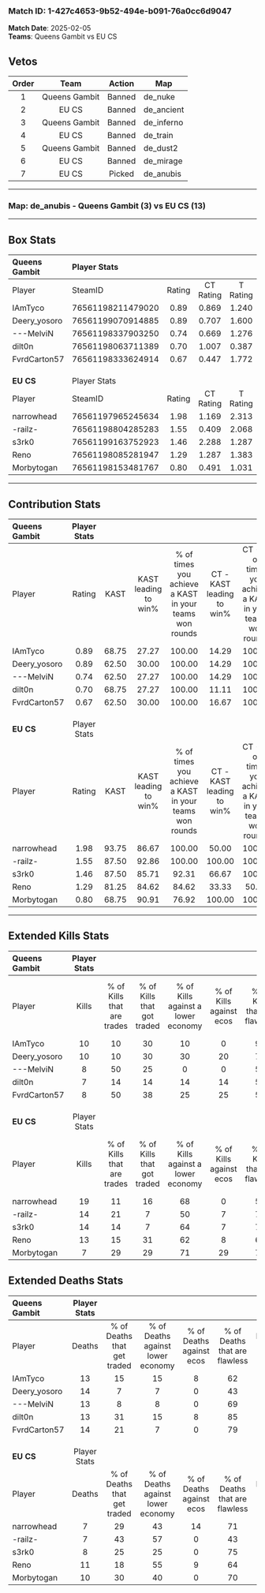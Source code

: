 ### Match ID: 1-427c4653-9b52-494e-b091-76a0cc6d9047  
**Match Date**: 2025-02-05  
**Teams**: Queens Gambit vs EU CS  

## Vetos  

| Order | Team | Action | Map |
| :---: | :--: | :----: | --- |
| 1 | Queens Gambit | Banned | de_nuke |
| 2 | EU CS | Banned | de_ancient |
| 3 | Queens Gambit | Banned | de_inferno |
| 4 | EU CS | Banned | de_train |
| 5 | Queens Gambit | Banned | de_dust2 |
| 6 | EU CS | Banned | de_mirage |
| 7 | EU CS | Picked | de_anubis |

---  

### **Map**: de_anubis - Queens Gambit (3) vs EU CS (13)  
---  

## Box Stats  

| **Queens Gambit** | Player Stats      |        |           |          |       |       |       |         |        |      |     |
| :- | :- | :-: | :-: | :-: | :-: | :-: | :-: | :-: | :-: | :-: | :-: |
| Player            | SteamID           | Rating | CT Rating | T Rating | KAST  |  ADR  | Kills | Assists | Deaths | K/D  | HS% |
| IAmTyco           | 76561198211479020 |  0.89  |   0.869   |  1.240   | 68.75 | 67.6  |  10   |    1    |   13   | 0.77 | 50  |
| Deery_yosoro      | 76561199070914885 |  0.89  |   0.707   |  1.600   | 62.50 | 90.6  |  10   |    2    |   14   | 0.71 | 60  |
| ---MelviN         | 76561198337903250 |  0.74  |   0.669   |  1.276   | 62.50 | 63.1  |   8   |    3    |   13   | 0.62 | 37  |
| dilt0n            | 76561198063711389 |  0.70  |   1.007   |  0.387   | 68.75 | 57.3  |   7   |    1    |   13   | 0.54 | 42  |
| FvrdCarton57      | 76561198333624914 |  0.67  |   0.447   |  1.772   | 62.50 | 53.4  |   8   |    2    |   14   | 0.57 | 75  |
|                   |                   |        |           |          |       |       |       |         |        |      |     |
|                   |                   |        |           |          |       |       |       |         |        |      |     |
|                   |                   |        |           |          |       |       |       |         |        |      |     |
| **EU CS**         | Player Stats      |        |           |          |       |       |       |         |        |      |     |
| Player            | SteamID           | Rating | CT Rating | T Rating | KAST  |  ADR  | Kills | Assists | Deaths | K/D  | HS% |
| narrowhead        | 76561197965245634 |  1.98  |   1.169   |  2.313   | 93.75 | 126.8 |  19   |    6    |   7    | 2.71 | 26  |
| -railz-           | 76561198804285283 |  1.55  |   0.409   |  2.068   | 87.50 | 90.9  |  14   |    5    |   7    | 2.00 | 28  |
| s3rk0             | 76561199163752923 |  1.46  |   2.288   |  1.287   | 87.50 | 79.2  |  14   |    2    |   8    | 1.75 | 21  |
| Reno              | 76561198085281947 |  1.29  |   1.287   |  1.383   | 81.25 | 88.4  |  13   |    3    |   11   | 1.18 | 69  |
| Morbytogan        | 76561198153481767 |  0.80  |   0.491   |  1.031   | 68.75 | 52.8  |   7   |    3    |   10   | 0.70 | 85  |
---  

## Contribution Stats  

| **Queens Gambit** | Player Stats |       |                      |                                                        |                           |                                                             |                          |                                                            |
| :- | :-: | :-: | :-: | :-: | :-: | :-: | :-: | :-: |
| Player            |    Rating    | KAST  | KAST leading to win% | % of times you achieve a KAST in your teams won rounds | CT - KAST leading to win% | CT - % of times you achieve a KAST in your teams won rounds | T - KAST leading to win% | T - % of times you achieve a KAST in your teams won rounds |
| IAmTyco           |     0.89     | 68.75 |        27.27         |                         100.00                         |           14.29           |                           100.00                            |          50.00           |                           100.00                           |
| Deery_yosoro      |     0.89     | 62.50 |        30.00         |                         100.00                         |           14.29           |                           100.00                            |          66.67           |                           100.00                           |
| ---MelviN         |     0.74     | 62.50 |        27.27         |                         100.00                         |           14.29           |                           100.00                            |          50.00           |                           100.00                           |
| dilt0n            |     0.70     | 68.75 |        27.27         |                         100.00                         |           11.11           |                           100.00                            |          100.00          |                           100.00                           |
| FvrdCarton57      |     0.67     | 62.50 |        30.00         |                         100.00                         |           16.67           |                           100.00                            |          50.00           |                           100.00                           |
|                   |              |       |                      |                                                        |                           |                                                             |                          |                                                            |
|                   |              |       |                      |                                                        |                           |                                                             |                          |                                                            |
|                   |              |       |                      |                                                        |                           |                                                             |                          |                                                            |
| **EU CS**         | Player Stats |       |                      |                                                        |                           |                                                             |                          |                                                            |
| Player            |    Rating    | KAST  | KAST leading to win% | % of times you achieve a KAST in your teams won rounds | CT - KAST leading to win% | CT - % of times you achieve a KAST in your teams won rounds | T - KAST leading to win% | T - % of times you achieve a KAST in your teams won rounds |
| narrowhead        |     1.98     | 93.75 |        86.67         |                         100.00                         |           50.00           |                           100.00                            |          100.00          |                           100.00                           |
| -railz-           |     1.55     | 87.50 |        92.86         |                         100.00                         |          100.00           |                           100.00                            |          91.67           |                           100.00                           |
| s3rk0             |     1.46     | 87.50 |        85.71         |                         92.31                          |           66.67           |                           100.00                            |          90.91           |                           90.91                            |
| Reno              |     1.29     | 81.25 |        84.62         |                         84.62                          |           33.33           |                            50.00                            |          100.00          |                           90.91                            |
| Morbytogan        |     0.80     | 68.75 |        90.91         |                         76.92                          |          100.00           |                           100.00                            |          88.89           |                           72.73                            |
---  

## Extended Kills Stats  

| **Queens Gambit** | Player Stats |                            |                            |                                    |                         |                              |                                 |                                       |                    |           |
| :- | :-: | :-: | :-: | :-: | :-: | :-: | :-: | :-: | :-: | :-: |
| Player            |    Kills     | % of Kills that are trades | % of Kills that got traded | % of Kills against a lower economy | % of Kills against ecos | % of Kills that are flawless | % of Kills that are close duels | % of Kills that are assisted by flash | Pistol Round Kills | AWP Kills |
| IAmTyco           |      10      |             10             |             30             |                 10                 |            0            |              90              |                0                |                   0                   |         1          |     3     |
| Deery_yosoro      |      10      |             10             |             30             |                 30                 |           20            |              70              |                0                |                   0                   |         1          |     1     |
| ---MelviN         |      8       |             50             |             25             |                 0                  |            0            |              50              |                0                |                  13                   |         0          |     2     |
| dilt0n            |      7       |             14             |             14             |                 14                 |           14            |              57              |               43                |                   0                   |         0          |     2     |
| FvrdCarton57      |      8       |             50             |             38             |                 25                 |           25            |              50              |               13                |                   0                   |         0          |     1     |
|                   |              |                            |                            |                                    |                         |                              |                                 |                                       |                    |           |
|                   |              |                            |                            |                                    |                         |                              |                                 |                                       |                    |           |
|                   |              |                            |                            |                                    |                         |                              |                                 |                                       |                    |           |
| **EU CS**         | Player Stats |                            |                            |                                    |                         |                              |                                 |                                       |                    |           |
| Player            |    Kills     | % of Kills that are trades | % of Kills that got traded | % of Kills against a lower economy | % of Kills against ecos | % of Kills that are flawless | % of Kills that are close duels | % of Kills that are assisted by flash | Pistol Round Kills | AWP Kills |
| narrowhead        |      19      |             11             |             16             |                 68                 |            0            |              53              |                5                |                   0                   |         0          |     1     |
| -railz-           |      14      |             21             |             7              |                 50                 |            7            |              71              |                7                |                   0                   |         0          |     3     |
| s3rk0             |      14      |             14             |             7              |                 64                 |            7            |              71              |                0                |                   0                   |         5          |     1     |
| Reno              |      13      |             15             |             31             |                 62                 |            8            |              69              |                8                |                   0                   |         0          |     1     |
| Morbytogan        |      7       |             29             |             29             |                 71                 |           29            |              71              |               14                |                   0                   |         0          |     0     |
## Extended Deaths Stats  

| **Queens Gambit** | Player Stats |                             |                                   |                          |                               |                            |                           |               |
| :- | :-: | :-: | :-: | :-: | :-: | :-: | :-: | :-: |
| Player            |    Deaths    | % of Deaths that get traded | % of Deaths against lower economy | % of Deaths against ecos | % of Deaths that are flawless | % of Deaths that are close | % of Deaths while blinded | Deaths to AWP |
| IAmTyco           |      13      |             15              |                15                 |            8             |              62               |             8              |             0             |       1       |
| Deery_yosoro      |      14      |              7              |                 7                 |            0             |              43               |             14             |             0             |       3       |
| ---MelviN         |      13      |              8              |                 8                 |            0             |              69               |             8              |             0             |       0       |
| dilt0n            |      13      |             31              |                15                 |            8             |              85               |             0              |             0             |       0       |
| FvrdCarton57      |      14      |             21              |                 7                 |            0             |              79               |             0              |             0             |       1       |
|                   |              |                             |                                   |                          |                               |                            |                           |               |
|                   |              |                             |                                   |                          |                               |                            |                           |               |
|                   |              |                             |                                   |                          |                               |                            |                           |               |
| **EU CS**         | Player Stats |                             |                                   |                          |                               |                            |                           |               |
| Player            |    Deaths    | % of Deaths that get traded | % of Deaths against lower economy | % of Deaths against ecos | % of Deaths that are flawless | % of Deaths that are close | % of Deaths while blinded | Deaths to AWP |
| narrowhead        |      7       |             29              |                43                 |            14            |              71               |             0              |             0             |       0       |
| -railz-           |      7       |             43              |                57                 |            0             |              43               |             14             |             0             |       0       |
| s3rk0             |      8       |             25              |                25                 |            0             |              75               |             13             |            13             |       0       |
| Reno              |      11      |             18              |                55                 |            9             |              64               |             18             |             0             |       1       |
| Morbytogan        |      10      |             30              |                40                 |            0             |              70               |             0              |             0             |       1       |
